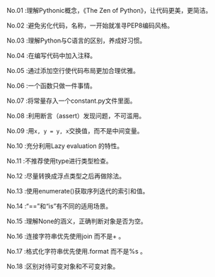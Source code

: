 No.01 :理解Pythonic概念，《The Zen of Python》，让代码更美，更简洁。

No.02 :避免劣化代码，名称，一开始就准寻PEP8编码风格。

No.03 :理解Python与C语言的区别，养成好习惯。

No.04 :在编写代码中加入注释。

No.05 :通过添加空行使代码布局更加合理优雅。

No.06 :一个函数只做一件事情。

No.07 :将常量存入一个constant.py文件里面。



No.08 :利用断言（assert）发现问题，不可滥用。

No.09 :用```x, y = y, x```交换值，而不是中间变量。

No.10 :充分利用Lazy evaluation 的特性。

[Lazy evaluation]: https://en.wikipedia.org/wiki/Lazy_evaluation	"维基百科"

No.11 :不推荐使用type进行类型检查。

No.12 :尽量转换成浮点类型之后再做除法。

No.13 :使用enumerate()获取序列迭代的索引和值。

No.14 :“==”和“is”有不同的适用场景。



No.15 :理解None的涵义，正确判断对象是否为空。

No.16 :连接字符串优先使用join 而不是+ 。

No.17 :格式化字符串优先使用.format 而不是%s 。

No.18 :区别对待可变对象和不可变对象。
